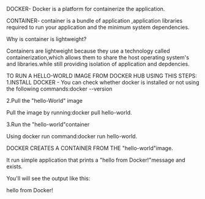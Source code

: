 DOCKER- Docker is a platform for containerize the application.

CONTAINER-
   container is a bundle of application ,application libraries required to run your application and the minimum system dependencies.

Why is container is lightweight?

Containers are lightweight because they use a technology called containerization,which allows them to share the host operating system's and libraries.while still providing isolation of application and depdencies.

TO RUN A HELLO-WORLD IMAGE FROM DOCKER HUB USING THIS STEPS:
1.INSTALL DOCKER -
     You can check whether docker is installed or not using the following commands:docker --version

2.Pull the "hello-World" image
   
	
   Pull the image by running:docker pull hello-world.


3.Run the "hello-world"container
   
Using docker run command:docker run hello-world.

DOCKER CREATES A CONTAINER FROM THE "hello-world"image.

It run simple application that prints a "hello from Docker!"message and exists.

You'll will see the output like this:

hello from Docker!



